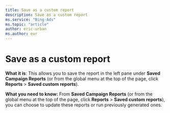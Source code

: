 ```yaml
---
title: Save as a custom report
description: Save as a custom report
ms.service: "Bing-Ads"
ms.topic: "article"
author: eric-urban
ms.author: eur
---
```


# Save as a custom report

**What it is**: This allows you to save the report in the left pane under **Saved Campaign Reports** (or from the global menu at the top of the page, click **Reports** > **Saved custom reports**).
> 
**What you need to know:** From **Saved Campaign Reports** (or from the global menu at the top of the page, click **Reports** > **Saved custom reports**), you can choose to update these reports or run previously generated ones.


